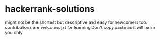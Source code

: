
# hackerrank-solutions
might not be the shortest but descriptive and easy for newcomers too.
contributions are welcome.
jst for learning.Don't copy paste as it will harm you only
